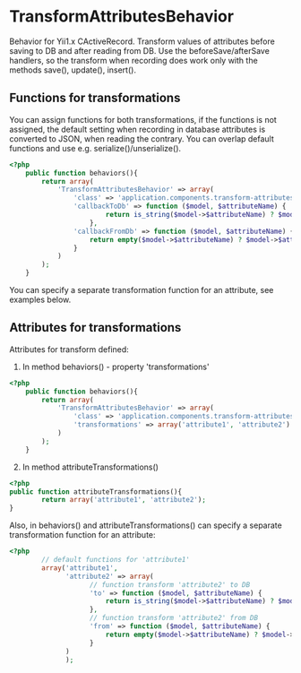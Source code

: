 TransformAttributesBehavior
=======================
Behavior for Yii1.x CActiveRecord.
Transform values of attributes before saving to DB and after reading from DB.
Use the beforeSave/afterSave handlers, so the transform when recording does work only with the methods save(), update(), insert().


Functions for transformations
------------
You can assign functions for both transformations, if the functions is not assigned,
the default setting when recording in database attributes is converted to JSON, when reading the contrary.
You can overlap default functions and use e.g. serialize()/unserialize().
~~~php
<?php
    public function behaviors(){
        return array(
            'TransformAttributesBehavior' => array(
                'class' => 'application.components.transform-attributes-behavior.TransformAttributesBehavior',
                'callbackToDb' => function ($model, $attributeName) {
                        return is_string($model->$attributeName) ? $model->$attributeName : serialize($model->$attributeName);
                    },
                'callbackFromDb' => function ($model, $attributeName) {
                    return empty($model->$attributeName) ? $model->$attributeName : unserialize($model->$attributeName);
                }
            )
        );
    }
~~~
You can specify a separate transformation function for an attribute, see examples below.


Attributes for transformations
------------

Attributes for transform defined:

1) In method behaviors() - property 'transformations'
~~~php
<?php
    public function behaviors(){
        return array(
            'TransformAttributesBehavior' => array(
                'class' => 'application.components.transform-attributes-behavior.TransformAttributesBehavior',
                'transformations' => array('attribute1', 'attribute2')
            )
        );
    }
~~~

2) In method attributeTransformations()
~~~php
<?php
public function attributeTransformations(){
        return array('attribute1', 'attribute2');
}
~~~

Also, in behaviors() and  attributeTransformations() can specify a separate transformation function for an attribute:
~~~php
<?php
        // default functions for 'attribute1'
        array('attribute1',
              'attribute2' => array(
                    // function transform 'attribute2' to DB
                    'to' => function ($model, $attributeName) {
                        return is_string($model->$attributeName) ? $model->$attributeName : serialize($model->$attributeName);
                    },
                    // function transform 'attribute2' from DB
                    'from' => function ($model, $attributeName) {
                        return empty($model->$attributeName) ? $model->$attributeName : unserialize($model->$attributeName);
                    }
              )
              );
~~~
